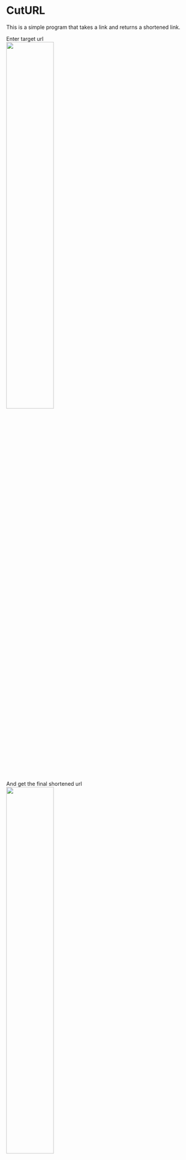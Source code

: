 # CutURL

This is a simple program that takes a link and returns a shortened link.

Enter target url    
<img width="50%" src="https://github.com/user-attachments/assets/8653b33a-81b1-46b3-abe4-5da1253c9659"/>

And get the final shortened url    
<img width="50%" src="https://github.com/user-attachments/assets/01ec9962-44f9-4d4b-8f1a-26e5d512affe"/>


## Build

```bash
go build -o target/cuturl cuturl/src
```

## Run

```bash
./target/cuturl
```
